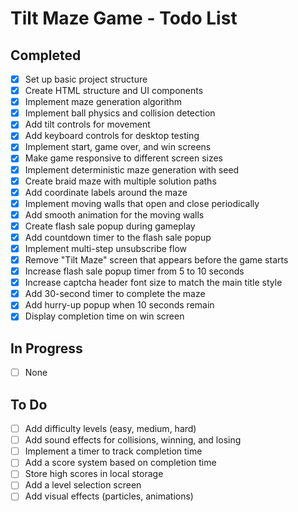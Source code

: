 # Tilt Maze Game - Todo List

## Completed
- [x] Set up basic project structure
- [x] Create HTML structure and UI components
- [x] Implement maze generation algorithm
- [x] Implement ball physics and collision detection
- [x] Add tilt controls for movement
- [x] Add keyboard controls for desktop testing
- [x] Implement start, game over, and win screens
- [x] Make game responsive to different screen sizes
- [x] Implement deterministic maze generation with seed
- [x] Create braid maze with multiple solution paths
- [x] Add coordinate labels around the maze
- [x] Implement moving walls that open and close periodically
- [x] Add smooth animation for the moving walls
- [x] Create flash sale popup during gameplay
- [x] Add countdown timer to the flash sale popup
- [x] Implement multi-step unsubscribe flow
- [x] Remove "Tilt Maze" screen that appears before the game starts
- [x] Increase flash sale popup timer from 5 to 10 seconds
- [x] Increase captcha header font size to match the main title style
- [x] Add 30-second timer to complete the maze
- [x] Add hurry-up popup when 10 seconds remain
- [x] Display completion time on win screen

## In Progress
- [ ] None

## To Do
- [ ] Add difficulty levels (easy, medium, hard)
- [ ] Add sound effects for collisions, winning, and losing
- [ ] Implement a timer to track completion time
- [ ] Add a score system based on completion time
- [ ] Store high scores in local storage
- [ ] Add a level selection screen
- [ ] Add visual effects (particles, animations)
